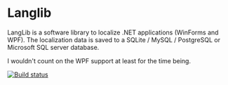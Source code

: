 # Langlib
LangLib is a software library to localize .NET applications (WinForms and WPF).  The localization data is saved to a SQLite / MySQL / PostgreSQL or Microsoft SQL server database.

I wouldn't count on the WPF support at least for the time being.

[![Build status](https://ci.appveyor.com/api/projects/status/ga4keyxw9wg39cwp?svg=true)](https://ci.appveyor.com/project/VPKSoft/langlib)
